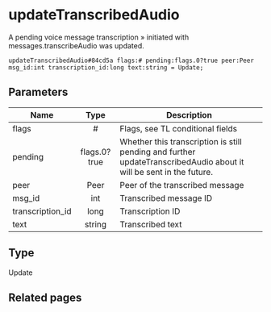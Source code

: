 # updateTranscribedAudio
A pending voice message transcription » initiated with messages.transcribeAudio was updated.

```
updateTranscribedAudio#84cd5a flags:# pending:flags.0?true peer:Peer msg_id:int transcription_id:long text:string = Update;
```

## Parameters
| Name | Type | Description |
| ---- | :----: | ----------- |
| flags | # | Flags, see TL conditional fields |
| pending | flags.0?true | Whether this transcription is still pending and further updateTranscribedAudio about it will be sent in the future. |
| peer | Peer | Peer of the transcribed message |
| msg_id | int | Transcribed message ID |
| transcription_id | long | Transcription ID |
| text | string | Transcribed text |


## Type
Update

## Related pages
